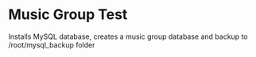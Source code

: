 Music Group Test
================

Installs MySQL database, creates a music group database
and backup to /root/mysql_backup folder 
